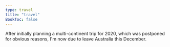 ```yaml
---
type: travel
title: "travel"
BookToc: false
---
```

After initially planning a multi-continent trip for 2020, which was postponed for obvious reasons, I'm now due to leave Australia this December.